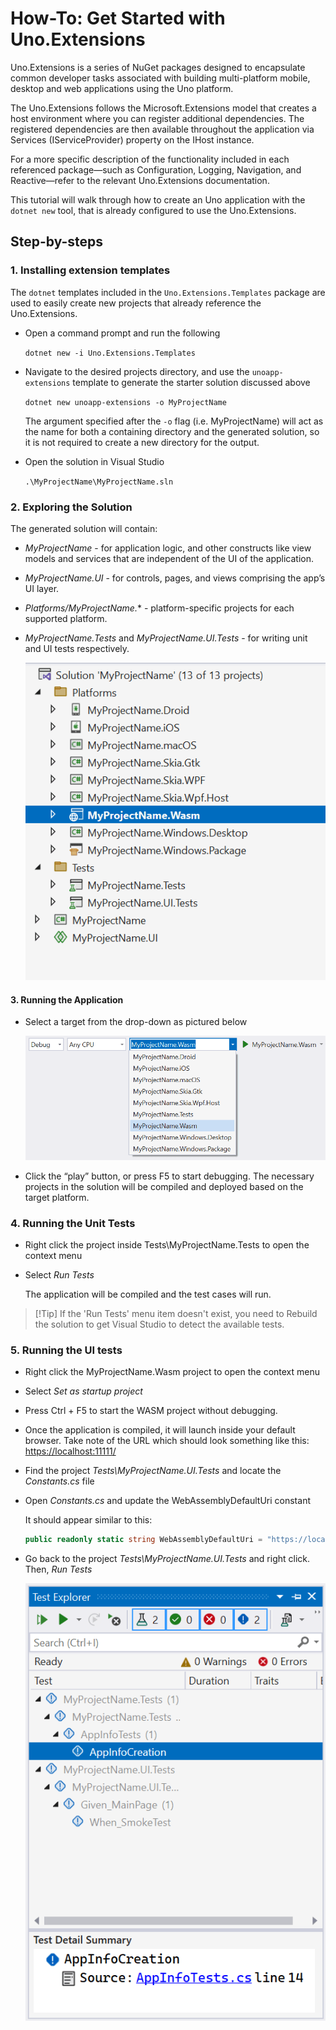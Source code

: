 # How-To: Get Started with Uno.Extensions

Uno.Extensions is a series of NuGet packages designed to encapsulate common developer tasks associated with building multi-platform mobile, desktop and web applications using the Uno platform.

The Uno.Extensions follows the Microsoft.Extensions model that creates a host environment where you can register additional dependencies. The registered dependencies are then available throughout the application via Services (IServiceProvider) property on the IHost instance.

For a more specific description of the functionality included in each referenced package—such as
Configuration, Logging, Navigation, and
Reactive—refer to the relevant Uno.Extensions documentation.

This tutorial will walk through how to create an Uno application with the `dotnet new` tool, that is already configured to use the Uno.Extensions.

## Step-by-steps

### 1. Installing extension templates

The `dotnet` templates included in the `Uno.Extensions.Templates` package are used to easily create new projects that already reference the Uno.Extensions.

* Open a command prompt and run the following

    `dotnet new -i Uno.Extensions.Templates`

* Navigate to the desired projects directory, and use the `unoapp-extensions` template to generate the starter solution discussed above

    `dotnet new unoapp-extensions -o MyProjectName`

    The argument specified after the `-o` flag (i.e. MyProjectName) will act as the name for both a containing directory and the generated solution, so it is not required to create a new directory for the output.

* Open the solution in Visual Studio

    `.\MyProjectName\MyProjectName.sln`

### 2. Exploring the Solution

The generated solution will contain:

* *MyProjectName* - for application logic, and other constructs like view models and services that are independent of the UI of the application.
* *MyProjectName.UI* - for controls, pages, and views comprising the app’s UI layer.
* *Platforms/MyProjectName.** - platform-specific projects for each supported platform.
* *MyProjectName.Tests* and *MyProjectName.UI.Tests* - for writing unit and UI tests respectively.

    ![The structure of the generated solution](./images/ProjectStructure-min.png)

#### 3. Running the Application

* Select a target from the drop-down as pictured below

    ![A screenshot of the generated targets](./images/GeneratedTargets-min.png)

* Click the “play” button, or press F5 to start debugging. The necessary projects in the solution will be compiled and deployed based on the target platform.

### 4. Running the Unit Tests

* Right click the project inside Tests\\MyProjectName.Tests to open the context menu

* Select *Run Tests*

    The application will be compiled and the test cases will run.

> [!Tip] If the 'Run Tests' menu item doesn't exist, you need to Rebuild the solution to get Visual Studio to detect the available tests.

### 5. Running the UI tests

* Right click the MyProjectName.Wasm project to open the context menu

* Select *Set as startup project*

* Press Ctrl + F5 to start the WASM project without debugging.

* Once the application is compiled, it will launch inside your default browser. Take note of the URL which should look something like this: <https://localhost:11111/>

* Find the project *Tests\\MyProjectName.UI.Tests* and locate the *Constants.cs* file

* Open *Constants.cs* and update the WebAssemblyDefaultUri constant

    It should appear similar to this:

    ```cs
    public readonly static string WebAssemblyDefaultUri = "https://localhost:11111/";
    ```

* Go back to the project *Tests\\MyProjectName.UI.Tests* and right click. Then, *Run Tests*

    ![Test Explorer in VS](./images/TestExplorer-min.png)
